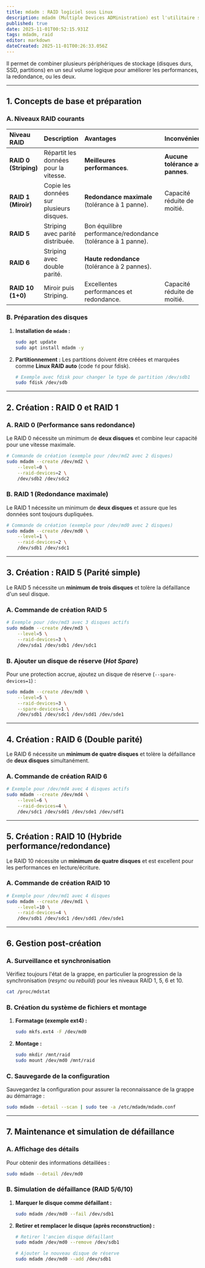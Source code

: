 ```yaml
---
title: mdadm : RAID logiciel sous Linux
description: mdadm (Multiple Devices ADMinistration) est l'utilitaire standard sous Linux pour gérer les grappes RAID (Redundant Array of Independent Disks) logiciels.
published: true
date: 2025-11-01T00:52:15.931Z
tags: mdadm, raid
editor: markdown
dateCreated: 2025-11-01T00:26:33.056Z
---
```


Il permet de combiner plusieurs périphériques de stockage (disques durs, SSD, partitions) en un seul volume logique pour améliorer les performances, la redondance, ou les deux.

-----

## 1\. Concepts de base et préparation

### A. Niveaux RAID courants

| Niveau RAID | Description | Avantages | Inconvénients |
| :--- | :--- | :--- | :--- |
| **RAID 0 (Striping)** | Répartit les données pour la vitesse. | **Meilleures performances**. | **Aucune tolérance aux pannes**. |
| **RAID 1 (Miroir)** | Copie les données sur plusieurs disques. | **Redondance maximale** (tolérance à 1 panne). | Capacité réduite de moitié. |
| **RAID 5** | Striping avec parité distribuée. | Bon équilibre performance/redondance (tolérance à 1 panne). | |
| **RAID 6** | Striping avec double parité. | **Haute redondance** (tolérance à 2 pannes). | |
| **RAID 10 (1+0)** | Miroir puis Striping. | Excellentes performances et redondance. | Capacité réduite de moitié. |

### B. Préparation des disques

1.  **Installation de `mdadm` :**
    ```bash
    sudo apt update
    sudo apt install mdadm -y
    ```
2.  **Partitionnement :** Les partitions doivent être créées et marquées comme **Linux RAID auto** (code `fd` pour fdisk).
    ```bash
    # Exemple avec fdisk pour changer le type de partition /dev/sdb1
    sudo fdisk /dev/sdb
    ```

-----

## 2\. Création : RAID 0 et RAID 1

### A. RAID 0 (Performance sans redondance)

Le RAID 0 nécessite un minimum de **deux disques** et combine leur capacité pour une vitesse maximale.

```bash
# Commande de création (exemple pour /dev/md2 avec 2 disques)
sudo mdadm --create /dev/md2 \
    --level=0 \
    --raid-devices=2 \
    /dev/sdb2 /dev/sdc2
```

### B. RAID 1 (Redondance maximale)

Le RAID 1 nécessite un minimum de **deux disques** et assure que les données sont toujours dupliquées.

```bash
# Commande de création (exemple pour /dev/md0 avec 2 disques)
sudo mdadm --create /dev/md0 \
    --level=1 \
    --raid-devices=2 \
    /dev/sdb1 /dev/sdc1
```

-----

## 3\. Création : RAID 5 (Parité simple)

Le RAID 5 nécessite un **minimum de trois disques** et tolère la défaillance d'un seul disque.

### A. Commande de création RAID 5

```bash
# Exemple pour /dev/md3 avec 3 disques actifs
sudo mdadm --create /dev/md3 \
    --level=5 \
    --raid-devices=3 \
    /dev/sda1 /dev/sdb1 /dev/sdc1
```

### B. Ajouter un disque de réserve (*Hot Spare*)

Pour une protection accrue, ajoutez un disque de réserve (`--spare-devices=1`) :

```bash
sudo mdadm --create /dev/md0 \
    --level=5 \
    --raid-devices=3 \
    --spare-devices=1 \
    /dev/sdb1 /dev/sdc1 /dev/sdd1 /dev/sde1
```

-----

## 4\. Création : RAID 6 (Double parité)

Le RAID 6 nécessite un **minimum de quatre disques** et tolère la défaillance de **deux disques** simultanément.

### A. Commande de création RAID 6

```bash
# Exemple pour /dev/md4 avec 4 disques actifs
sudo mdadm --create /dev/md4 \
    --level=6 \
    --raid-devices=4 \
    /dev/sdc1 /dev/sdd1 /dev/sde1 /dev/sdf1
```

-----

## 5\. Création : RAID 10 (Hybride performance/redondance)

Le RAID 10 nécessite un **minimum de quatre disques** et est excellent pour les performances en lecture/écriture.

### A. Commande de création RAID 10

```bash
# Exemple pour /dev/md1 avec 4 disques
sudo mdadm --create /dev/md1 \
    --level=10 \
    --raid-devices=4 \
    /dev/sdb1 /dev/sdc1 /dev/sdd1 /dev/sde1
```

-----

## 6\. Gestion post-création

### A. Surveillance et synchronisation

Vérifiez toujours l'état de la grappe, en particulier la progression de la synchronisation (*resync* ou *rebuild*) pour les niveaux RAID 1, 5, 6 et 10.

```bash
cat /proc/mdstat
```

### B. Création du système de fichiers et montage

1.  **Formatage (exemple ext4) :**
    ```bash
    sudo mkfs.ext4 -F /dev/md0
    ```
2.  **Montage :**
    ```bash
    sudo mkdir /mnt/raid
    sudo mount /dev/md0 /mnt/raid
    ```

### C. Sauvegarde de la configuration

Sauvegardez la configuration pour assurer la reconnaissance de la grappe au démarrage :

```bash
sudo mdadm --detail --scan | sudo tee -a /etc/mdadm/mdadm.conf
```

-----

## 7\. Maintenance et simulation de défaillance

### A. Affichage des détails

Pour obtenir des informations détaillées :

```bash
sudo mdadm --detail /dev/md0
```

### B. Simulation de défaillance (RAID 5/6/10)

1.  **Marquer le disque comme défaillant :**

    ```bash
    sudo mdadm /dev/md0 --fail /dev/sdb1
    ```

2.  **Retirer et remplacer le disque (après reconstruction) :**

    ```bash
    # Retirer l'ancien disque défaillant
    sudo mdadm /dev/md0 --remove /dev/sdb1

    # Ajouter le nouveau disque de réserve
    sudo mdadm /dev/md0 --add /dev/sdb1
    ```

